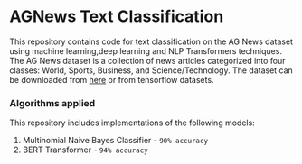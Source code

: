 # AGNews Text Classification

This repository contains code for text classification on the AG News dataset using machine learning,deep learning and NLP Transformers techniques. The AG News dataset is a collection of news articles categorized into four classes: World, Sports, Business, and Science/Technology.
The dataset can be downloaded from <a href="https://www.kaggle.com/datasets/amananandrai/ag-news-classification-dataset">here</a> or from tensorflow datasets.

### Algorithms applied

This repository includes implementations of the following models:

1. Multinomial Naive Bayes Classifier - `90% accuracy`
2. BERT Transformer - `94% accuracy`
